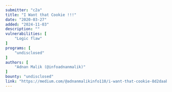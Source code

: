 ```yaml
---
submitter: "c2a"
title: "I Want that Cookie !!!"
date: "2020-03-27"
added: "2024-11-03"
description: ""
vulnerabilities: [
    "Logic flaw"
]
programs: [
    "undisclosed"
]
authors: [
    "Adnan Malik (@infoadnanmalik)"
]
bounty: "undisclosed"
link: "https://medium.com/@adnanmalikinfo110/i-want-that-cookie-8d2daab242ac"
---
```




